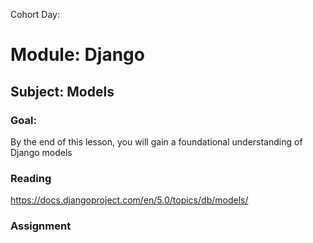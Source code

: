 Cohort Day:

# Module: Django

## Subject: Models


### Goal:
By the end of this lesson, you will gain a foundational understanding of Django models


### Reading
https://docs.djangoproject.com/en/5.0/topics/db/models/


### Assignment
